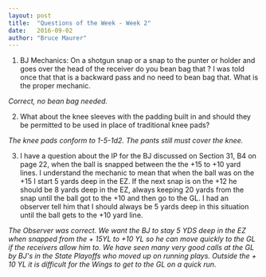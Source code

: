```yaml
---
layout: post
title:  "Questions of the Week - Week 2"
date:   2016-09-02
author: "Bruce Maurer"
---
```


1. BJ Mechanics: On a shotgun snap or a snap to the punter or holder and goes
   over the head of the receiver do you bean bag that ? I was told once that
that is a backward pass and no need to bean bag that. What is the proper
mechanic.

*Correct, no bean bag needed.*

2. ​What about the knee sleeves with the padding built in and should they
   be permitted to be used in place of traditional knee pads?

*The knee pads conform to 1-5-1d2. The pants still must cover the knee.*

3. ​I have a question about the IP for the BJ discussed on Section 31, B4
   on page 22, when the ball is snapped between the the +15 to +10 yard lines. I
understand the mechanic to mean that when the ball was on the +15 I start 5
yards deep in the EZ. If the next snap is on the +12 he should be 8 yards deep
in the EZ, always keeping 20 yards from the snap until the ball got to the +10
and then go to the GL. I had an observer tell him that I should always be 5
yards deep in this situation until the ball gets to the +10 yard line.

*The Observer was correct.​ We want the BJ to stay 5 YDS deep in the EZ when
snapped from the + 15YL to +10 YL so he can move quickly to the GL if the
receivers allow him to. We have seen many very good calls at the GL by BJ's in
the State Playoffs who moved up on running plays. Outside the + 10 YL it is
difficult for the Wings to get to the GL on a quick run.*

